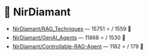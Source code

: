 # 👤 NirDiamant

- [NirDiamant/RAG_Techniques](https://github.com/NirDiamant/RAG_Techniques) — 15751 ⭐️ / 1559 🍴
- [NirDiamant/GenAI_Agents](https://github.com/NirDiamant/GenAI_Agents) — 11868 ⭐️ / 1530 🍴
- [NirDiamant/Controllable-RAG-Agent](https://github.com/NirDiamant/Controllable-RAG-Agent) — 1182 ⭐️ / 179 🍴
